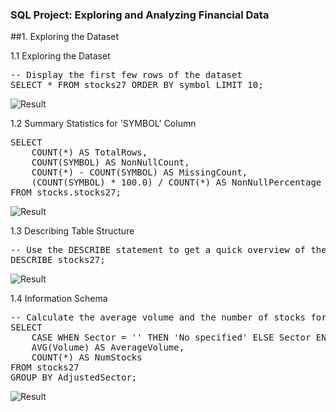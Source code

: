 ### SQL Project: Exploring and Analyzing Financial Data
##1. Exploring the Dataset


1.1 Exploring the Dataset

<pre>
-- Display the first few rows of the dataset
SELECT * FROM stocks27 ORDER BY symbol LIMIT 10;
</pre>

![Result](https://iili.io/Jzm8RkJ.jpg)


1.2 Summary Statistics for 'SYMBOL' Column

<pre>
SELECT
    COUNT(*) AS TotalRows,
    COUNT(SYMBOL) AS NonNullCount,
    COUNT(*) - COUNT(SYMBOL) AS MissingCount,
    (COUNT(SYMBOL) * 100.0) / COUNT(*) AS NonNullPercentage
FROM stocks.stocks27;
</pre>

![Result](https://iili.io/JzmQmI1.jpg)

1.3 Describing Table Structure

<pre>
-- Use the DESCRIBE statement to get a quick overview of the table structure
DESCRIBE stocks27;
</pre>

![Result](https://iili.io/Jzmyd4n.jpg)

1.4 Information Schema

<pre>
-- Calculate the average volume and the number of stocks for each sector
SELECT
    CASE WHEN Sector = '' THEN 'No specified' ELSE Sector END AS AdjustedSector,
    AVG(Volume) AS AverageVolume,
    COUNT(*) AS NumStocks
FROM stocks27
GROUP BY AdjustedSector;
</pre>


![Result](https://iili.io/Jzpd1Dv.jpg)















